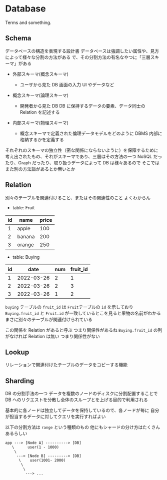 # Database

Terms and something.

## Schema

データベースの構造を表現する設計書
データベースは強調したい属性や、見方によって様々な分割の方法がある
で、その分割方法の有名なやつに「三層スキーマ」がある

- 外部スキーマ(概念スキーマ)

  - ユーザから見た DB 画面の入力 UI やデータなど

- 概念スキーマ(論理スキーマ)

  - 開発者から見た DB DB に保持するデータの要素、データ同士の Relation を記述する

- 内部スキーマ(物理スキーマ)

  - 概念スキーマで定義された倫理データモデルをどのように DBMS 内部に格納するかを定義する

それぞれのスキーマの独立性（密な関係にならないように）を保障するために
考え出されたもの、それがスキーマであり、三層はその方法の一つ
NoSQL だったり、Graph だったり、取り扱うデータによって DB は様々あるので
そこではまた別の方法論があるとか無いとか

## Relation

別々のテーブルを関連付けること、またはその関連性のこと よくわからん

- table: Fruit

| id  | name   | price |
| --- | ------ | ----- |
| 1   | apple  | 100   |
| 2   | banana | 200   |
| 3   | orange | 250   |

- table: Buying

| id  | date       | num | fruit_id |
| --- | ---------- | --- | -------- |
| 1   | 2022-03-26 | 2   | 1        |
| 2   | 2022-03-26 | 2   | 3        |
| 3   | 2022-03-26 | 1   | 2        |

`buying` テーブルの `fruit_id` は `Fruit`テーブルの `id` を示しており
`Buying.fruit_id` と `Fruit.id` が一致しているとこを見ると果物の名前がわかる
まさに別々のテーブルが関連付けられている

この関係を Relation があると呼ぶ つまり関係性があるね
`Buying.fruit_id` の列がなければ Relation は無い つまり関係性がない

## Lookup

リレーションで関連付けたテーブルのデータをコピーする機能

## Sharding

DB の分割手法の一つ
データを複数のノードのディスクに分割配置することで
DB へのリクエストを分散し全体のスループとを上げる目的で利用される

基本的に各ノードは独立してデータを保持しているので、各ノードが毎に
自分が担当するデータに対してクエリを実行すればよい

以下の分割方法は `range` という種類のもの
他にもシャードの分け方はたくさんあるらしい

```
app ---> [Node A] ----------> [DB]
   \      user(1 - 1000)
    \
     ---> [Node B] ---------> [DB]
      \    user(1001- 2000)
       \
        \
         ---> ...
```
